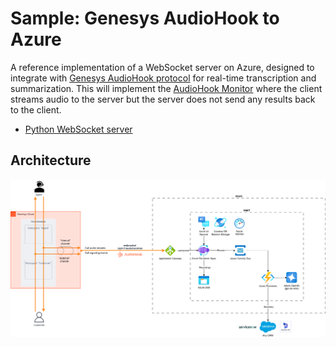 # Sample: Genesys AudioHook to Azure

A reference implementation of a WebSocket server on Azure, designed to integrate with [Genesys AudioHook protocol](https://developer.genesys.cloud/devapps/audiohook) for real-time transcription and summarization. This will implement the [AudioHook Monitor](https://help.mypurecloud.com/articles/audiohook-monitor-overview/) where the client streams audio to the server but the server does not send any results back to the client.

- [Python WebSocket server](./server/python)

## Architecture

![Real-time architecture](./docs/images/real-time-architecture.png)
